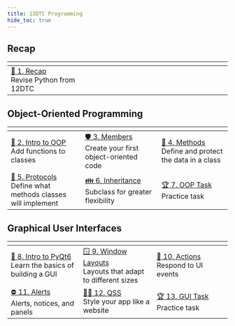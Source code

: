 ```yaml
---
title: 13DTC Programming
hide_toc: true
---
```


## Recap

| <img width=500 /> | <img width=500 /> | <img width=500 /> |
| :-- | :-- | :-- |
| [🐍 1. Recap](recap.md)<br>Revise Python from 12DTC |

## Object-Oriented Programming

| <img width=500 /> | <img width=500 /> | <img width=500 /> |
| :-- | :-- | :-- |
| [🎉 2. Intro to OOP](introduction-to-oop.md)<br>Add functions to classes | [🛡 3. Members](members.md)<br>Create your first object-oriented code | [🧪 4. Methods](methods.md)<br>Define and protect the data in a class |
| [📜 5. Protocols](protocols.md)<br>Define what methods classes will implement | [👪 6. Inheritance](inheritance.md)<br>Subclass for greater flexibility | [🏆 7. OOP Task](#)<br>Practice task |

## Graphical User Interfaces

| <img width=500 /> | <img width=500 /> | <img width=500 /> |
| :-- | :-- | :-- |
| [🎉 8. Intro to PyQt6](#)<br>Learn the basics of building a GUI | [🪟 9. Window Layouts](#)<br>Layouts that adapt to different sizes | [🔌 10. Actions](#)<br>Respond to UI events |
| [⛔️ 11. Alerts](#)<br>Alerts, notices, and panels | [👩‍🎨 12. QSS](#)<br>Style your app like a website | [🏆 13. GUI Task](#)<br>Practice task | 